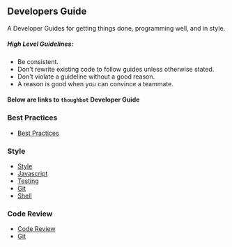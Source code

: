 ## Developers Guide

A Developer Guides for getting things done, programming well, and in style.

##### High Level Guidelines:

- Be consistent.
- Don't rewrite existing code to follow guides unless otherwise stated.
- Don't violate a guideline without a good reason.
- A reason is good when you can convince a teammate.

#### Below are links to `thoughbot` Developer Guide

### Best Practices

- [Best Practices](https://github.com/thoughtbot/guides/tree/master/best-practices)

### Style

- [Style](https://github.com/thoughtbot/guides/tree/master/style)
- [Javascript](https://github.com/thoughtbot/guides/tree/master/style/javascript)
- [Testing](https://github.com/thoughtbot/guides/tree/master/style/testing)
- [Git](https://github.com/thoughtbot/guides/tree/master/style/git)
- [Shell](https://github.com/thoughtbot/guides/tree/master/style/shell)

### Code Review

- [Code Review](https://github.com/thoughtbot/guides/tree/master/code-review)
- [Git](https://github.com/thoughtbot/guides/tree/master/protocol/git)
